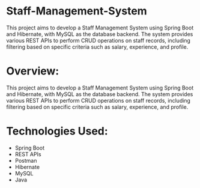 # Staff-Management-System
This project aims to develop a Staff Management System using Spring Boot and Hibernate, with MySQL as the database backend. The system provides various REST APIs to perform CRUD operations on staff records, 
including filtering based on specific criteria such as salary, experience, and profile.


# Overview:
This project aims to develop a Staff Management System using Spring Boot and Hibernate, with MySQL as the database backend. The system provides various REST APIs to perform CRUD operations on staff records, including filtering based on specific criteria such as salary, experience, and profile.

# Technologies Used:

- Spring Boot
- REST APIs
- Postman
- Hibernate
- MySQL
- Java
